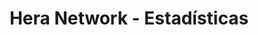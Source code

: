---
title: "Hera Network - Estadísticas"
description: "Sitio web para mostrar estadísticas de jugadores y tablas de clasificación para todos los modos de juego en Hera Network."
technologies: ["Astro","sentry","workers"]
github: "https://github.com/tuusuario/ecommerce-app"
demo: "https://mi-ecommerce.vercel.app"
image: "/project.webp"
imageAlt: "Captura de pantalla del sitio web de estadísticas de Hera Network mostrando tablas de clasificación de jugadores"
featured: true
publishDate: 2024-03-15
status: "completed"
order: 1
---